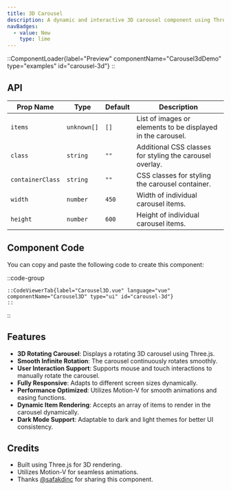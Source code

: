 ```yaml
---
title: 3D Carousel
description: A dynamic and interactive 3D carousel component using Three.js and Motion-V, allowing smooth infinite rotation and user-controlled interactions.
navBadges:
  - value: New
    type: lime
---
```


::ComponentLoader{label="Preview" componentName="Carousel3dDemo" type="examples" id="carousel-3d"}
::

## API

| Prop Name        | Type        | Default | Description                                                 |
| ---------------- | ----------- | ------- | ----------------------------------------------------------- |
| `items`          | `unknown[]` | `[]`    | List of images or elements to be displayed in the carousel. |
| `class`          | `string`    | `""`    | Additional CSS classes for styling the carousel overlay.    |
| `containerClass` | `string`    | `""`    | CSS classes for styling the carousel container.             |
| `width`          | `number`    | `450`   | Width of individual carousel items.                         |
| `height`         | `number`    | `600`   | Height of individual carousel items.                        |

## Component Code

You can copy and paste the following code to create this component:

::code-group

    ::CodeViewerTab{label="Carousel3D.vue" language="vue" componentName="Carousel3D" type="ui" id="carousel-3d"}
    ::

::

## Features

- **3D Rotating Carousel**: Displays a rotating 3D carousel using Three.js.
- **Smooth Infinite Rotation**: The carousel continuously rotates smoothly.
- **User Interaction Support**: Supports mouse and touch interactions to manually rotate the carousel.
- **Fully Responsive**: Adapts to different screen sizes dynamically.
- **Performance Optimized**: Utilizes Motion-V for smooth animations and easing functions.
- **Dynamic Item Rendering**: Accepts an array of items to render in the carousel dynamically.
- **Dark Mode Support**: Adaptable to dark and light themes for better UI consistency.

## Credits

- Built using Three.js for 3D rendering.
- Utilizes Motion-V for seamless animations.
- Thanks [@safakdinc](https://github.com/safakdinc) for sharing this component.
